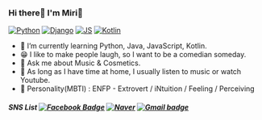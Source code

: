 ### Hi there👋 I'm Miri🤗
[![Python](https://img.shields.io/badge/Python-3776AB?style=flat-square&logo=Python&logoColor=white)](http://github.com/miri419)
[![Django](https://img.shields.io/badge/Django-092E20?style=flat-square&logo=Django&logoColor=white)](http://github.com/miri419)
[![JS](https://img.shields.io/badge/JavaScript-F7DF1E?style=flat-square&logo=JavaScript&logoColor=black)](http://github.com/miri419)
[![Kotlin](https://img.shields.io/badge/Kotlin-7F52FF?style=flat-square&logo=Kotlin&logoColor=white)](http://github.com/miri419)
- 🌱 I’m currently learning Python, Java, JavaScript, Kotlin.
- 😁 I like to make people laugh, so I want to be a comedian someday.
- 💬 Ask me about Music & Cosmetics.
- 🌟 As long as I have time at home, I usually listen to music or watch Youtube.
- 💓 Personality(MBTI) : ENFP - Extrovert / iNtuition / Feeling / Perceiving
##### SNS List [![Facebook Badge](https://img.shields.io/badge/Facebook-1877f2?style=flat-square&logo=Facebook&logoColor=white&link=https://www.facebook.com/profile.php?id=100009885941256)](https://www.facebook.com/profile.php?id=100009885941256) [![Naver](https://img.shields.io/badge/Naver-03C75A?style=flat-square&logo=Naver&logoColor=white&link=https://blog.naver.com/mr0095)](https://blog.naver.com/mr0095) [![Gmail badge](https://img.shields.io/badge/GMail-EA4335?style=flat-square&logo=Gmail&logoColor=white&logoWidth=20&link=mailto:meerie0419@gmail.com)](mailto:meerie0419@gmail.com)
